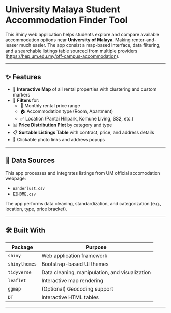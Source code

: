 # University Malaya Student Accommodation Finder Tool

This Shiny web application helps students explore and compare available accommodation options near **University of Malaya**. Making renter-and-leaser much easier.
The app consist a map-based interface, data filtering, and a searchable listings table sourced from multiple providers (https://hep.um.edu.my/off-campus-accommodation).

---

## ✨ Features

- 📍 **Interactive Map** of all rental properties with clustering and custom markers
- 🔎 **Filters** for:
  - 🚀 Monthly rental price range
  - 🏠 Accommodation type (Room, Apartment)
  - ✅ Location (Pantai Hillpark, Komune Living, SS2, etc.)
- 📊 **Price Distribution Plot** by category and type
- 📋 **Sortable Listings Table** with contract, price, and address details
- 📎 Clickable photo links and address popups

---

## 📁 Data Sources

This app processes and integrates listings from UM official accomodation webpage:

- `Wanderlust.csv`
- `EZHOME.csv`

The app performs data cleaning, standardization, and categorization (e.g., location, type, price bracket).

---

## 🛠️ Built With

| Package        | Purpose                                         |
|----------------|--------------------------------------------------|
| `shiny`        | Web application framework                        |
| `shinythemes`  | Bootstrap-based UI themes                        |
| `tidyverse`    | Data cleaning, manipulation, and visualization   |
| `leaflet`      | Interactive map rendering                        |
| `ggmap`        | (Optional) Geocoding support                     |
| `DT`           | Interactive HTML tables                          |

---

